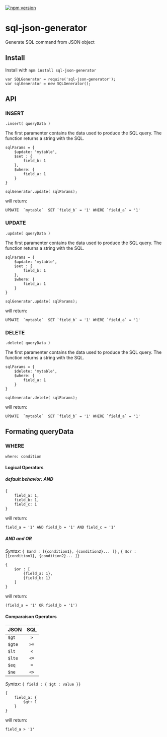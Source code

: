 [![npm version](https://badge.fury.io/js/sql-json-generator.svg)](https://badge.fury.io/js/sql-json-generator)

# sql-json-generator

Generate SQL command from JSON object

## Install

Install with `npm install sql-json-generator`

```
var SQLGenerator = require('sql-json-generator');
var sqlGenerator = new SQLGenerator();
```

## API


### INSERT

`.insert( queryData )`

The first paramenter contains the data used to produce the SQL query.
The function returns a string with the SQL.

```
sqlParams = {
    $update: 'mytable',
    $set : {
        field_b: 1
    },
    $where: {
        field_a: 1
    }
}

sqlGenerator.update( sqlParams);
```

will return:

```
UPDATE  `mytable`  SET `field_b` = '1' WHERE `field_a` = '1'
```

### UPDATE

`.update( queryData )`

The first paramenter contains the data used to produce the SQL query.
The function returns a string with the SQL.

```
sqlParams = {
    $update: 'mytable',
    $set : {
        field_b: 1
    },
    $where: {
        field_a: 1
    }
}

sqlGenerator.update( sqlParams);
```

will return:

```
UPDATE  `mytable`  SET `field_b` = '1' WHERE `field_a` = '1'
```

### DELETE

`.delete( queryData )`

The first paramenter contains the data used to produce the SQL query.
The function returns a string with the SQL.

```
sqlParams = {
    $delete: 'mytable',
    $where: {
        field_a: 1
    }
}

sqlGenerator.delete( sqlParams);
```

will return:

```
UPDATE  `mytable`  SET `field_b` = '1' WHERE `field_a` = '1'
```


## Formating queryData


### WHERE

``where: condition``

#### Logical Operators

##### default behavior: AND

```
{
    field_a: 1,
    field_b: 1,
    field_c: 1
}
```

will return:

```
field_a = '1' AND field_b = '1' AND field_c = '1'
```

##### AND and OR

*Syntax:* ``{ $and : [{condition1}, {condition2}... ]}`` , ``{ $or : [{condition1}, {condition2}... ]}``

```
{
    $or : [
        {field_a: 1},
        {field_b: 1}
    ]
}
```
will return:

```
(field_a = '1' OR field_b = '1')
```

#### Comparaison Operators


|    JSON  |     SQL       |
|----------|:-------------:|
| ``$gt`` | ``>`` |
| ``$gte`` |    ``>=``   |
| ``$lt`` |    ``<``   |
| ``$lte`` |    ``<=``   |
| ``$eq`` |    ``=``   |
| ``$ne`` |    ``<>``   |

*Syntax:* ``{ field : { $gt : value }}``

```
{
    field_a: {
        $gt: 1
    }
}
```


will return:

```
field_a > '1'
```